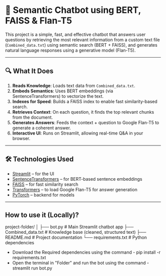 # 🤖 Semantic Chatbot using BERT, FAISS & Flan-T5

This project is a simple, fast, and effective chatbot that answers user questions by retrieving the most relevant information from a custom text file (`Combined_data.txt`) using semantic search (BERT + FAISS), and generates natural language responses using a generative model (Flan-T5).

---

## 🔍 What It Does

1. **Reads Knowledge**: Loads text data from `Combined_data.txt`.
2. **Embeds Semantics**: Uses BERT embeddings (via SentenceTransformers) to vectorize the text.
3. **Indexes for Speed**: Builds a FAISS index to enable fast similarity-based search.
4. **Retrieves Context**: On each question, it finds the top relevant chunks from the document.
5. **Generates Answers**: Feeds the context + question to Google Flan-T5 to generate a coherent answer.
6. **Interactive UI**: Runs on Streamlit, allowing real-time Q&A in your browser.

---

## 🛠️ Technologies Used

- [Streamlit](https://streamlit.io/) – for the UI
- [SentenceTransformers](https://www.sbert.net/) – for BERT-based sentence embeddings
- [FAISS](https://github.com/facebookresearch/faiss) – for fast similarity search
- [Transformers](https://huggingface.co/transformers/) – to load Google Flan-T5 for answer generation
- [PyTorch](https://pytorch.org/) – backend for models

---

## How to use it (Locally)?

project-folder/
│
├── bot.py                  # Main Streamlit chatbot app
├── Combined_data.txt       # Knowledge base (cleaned, structured text)
├── README.md               # Project documentation
└── requirements.txt        # Python dependencies


- Download the Required dependencies using the command - pip install -r requirements.txt
- Open the terminal in "Folder" and run the bot using the command - streamlit run bot.py
		
